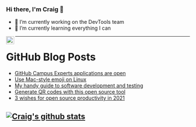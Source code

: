 ### Hi there, I'm Craig 👋

<!--
**CraigTeelFugro/CraigTeelFugro** is a ✨ _special_ ✨ repository because its `README.md` (this file) appears on your GitHub profile.

Here are some ideas to get you started:
-->

- 🔭 I’m currently working on the DevTools team
- 🌱 I’m currently learning everything I can

[<img align="left" alt="Craig Teel | LinkedIn" width="22px" src="https://cdn.jsdelivr.net/npm/simple-icons@v3/icons/linkedin.svg" />][linkedin]

---

# GitHub Blog Posts

<!-- BLOG-POST-LIST:START -->
- [GitHub Campus Experts applications are open](https://github.blog/2021-02-01-github-campus-experts-applications-are-open/)
- [Use Mac-style emoji on Linux](https://opensource.com/article/21/2/emoji-linux)
- [My handy guide to software development and testing](https://opensource.com/article/21/2/development-guide)
- [Generate QR codes with this open source tool](https://opensource.com/article/21/2/zint-barcode-generator)
- [3 wishes for open source productivity in 2021](https://opensource.com/article/21/1/productivity-wishlist)
<!-- BLOG-POST-LIST:END -->

## [![Craig's github stats](https://github-readme-stats.vercel.app/api?username=craigteelfugro)](https://github.com/anuraghazra/github-readme-stats)


[linkedin]: https://linkedin.com/in/craig-teel-b8786771
